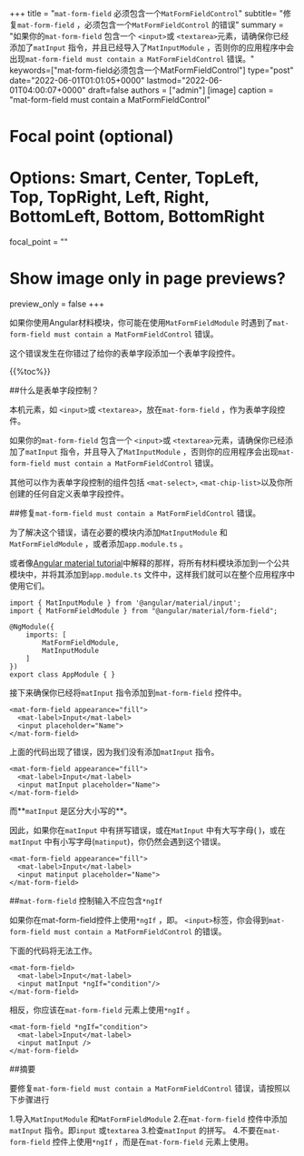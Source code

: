 +++
title   = "`mat-form-field` 必须包含一个`MatFormFieldControl`"
subtitle= "修复`mat-form-field` ，必须包含一个`MatFormFieldControl` 的错误"
summary = "如果你的`mat-form-field` 包含一个 `<input>`或 `<textarea>`元素，请确保你已经添加了`matInput` 指令，并且已经导入了`MatInputModule` ，否则你的应用程序中会出现`mat-form-field must contain a MatFormFieldControl` 错误。"
keywords=["mat-form-field必须包含一个MatFormFieldControl"]
type="post"
date="2022-06-01T01:01:05+0000"
lastmod="2022-06-01T04:00:07+0000"
draft=false
authors = ["admin"]
[image]
  caption = "mat-form-field must contain a MatFormFieldControl"

  # Focal point (optional)
  # Options: Smart, Center, TopLeft, Top, TopRight, Left, Right, BottomLeft, Bottom, BottomRight
  focal_point = ""

  # Show image only in page previews?
  preview_only = false
+++

如果你使用Angular材料模块，你可能在使用`MatFormFieldModule` 时遇到了`mat-form-field must contain a MatFormFieldControl` 错误。

这个错误发生在你错过了给你的表单字段添加一个表单字段控件。

{{%toc%}}

##什么是表单字段控制？ 

本机元素，如 `<input>`或 `<textarea>`，放在`mat-form-field` ，作为表单字段控件。 

如果你的`mat-form-field` 包含一个 `<input>`或 `<textarea>`元素，请确保你已经添加了`matInput` 指令，并且导入了`MatInputModule` ，否则你的应用程序会出现`mat-form-field must contain a MatFormFieldControl` 错误。

其他可以作为表单字段控制的组件包括 `<mat-select>`, `<mat-chip-list>`以及你所创建的任何自定义表单字段控件。


##修复`mat-form-field must contain a MatFormFieldControl` 错误。

为了解决这个错误，请在必要的模块内添加`MatInputModule` 和`MatFormFieldModule` ，或者添加`app.module.ts` 。 

或者像[Angular material tutorial](https://www.angularjswiki.com/material/)中解释的那样，将所有材料模块添加到一个公共模块中，并将其添加到`app.module.ts` 文件中，这样我们就可以在整个应用程序中使用它们。 

```
import { MatInputModule } from '@angular/material/input';
import { MatFormFieldModule } from "@angular/material/form-field";

@NgModule({
    imports: [
        MatFormFieldModule,
        MatInputModule
    ]
})
export class AppModule { }

```

接下来确保你已经将`matInput` 指令添加到`mat-form-field` 控件中。

```
<mat-form-field appearance="fill">
  <mat-label>Input</mat-label>
  <input placeholder="Name">
</mat-form-field>
```

上面的代码出现了错误，因为我们没有添加`matInput` 指令。

```
<mat-form-field appearance="fill">
  <mat-label>Input</mat-label>
  <input matInput placeholder="Name">
</mat-form-field>
```

而**`matInput` 是区分大小写的**。 

因此，如果你在`matInput` 中有拼写错误，或在`MatInput` 中有大写字母( )，或在`matInput` 中有小写字母(`matinput`)，你仍然会遇到这个错误。

```
<mat-form-field appearance="fill">
  <mat-label>Input</mat-label>
  <input matinput placeholder="Name">
</mat-form-field>
```

##`mat-form-field` 控制输入不应包含`*ngIf`

如果你在mat-form-field控件上使用`*ngIf` ，即。 `<input>`标签，你会得到`mat-form-field must contain a MatFormFieldControl` 的错误。

下面的代码将无法工作。

```
<mat-form-field>
  <mat-label>Input</mat-label>
  <input matInput *ngIf="condition"/>
</mat-form-field>
```

相反，你应该在`mat-form-field` 元素上使用`*ngIf` 。

```
<mat-form-field *ngIf="condition">
  <mat-label>Input</mat-label>
  <input matInput />
</mat-form-field>

```

##摘要

要修复`mat-form-field must contain a MatFormFieldControl` 错误，请按照以下步骤进行

1.导入`MatInputModule` 和`MatFormFieldModule` 
2.在`mat-form-field` 控件中添加`matInput` 指令。即`input` 或`textarea`
3.检查`matInput` 的拼写。
4.不要在`mat-form-field` 控件上使用`*ngIf` ，而是在`mat-form-field` 元素上使用。

